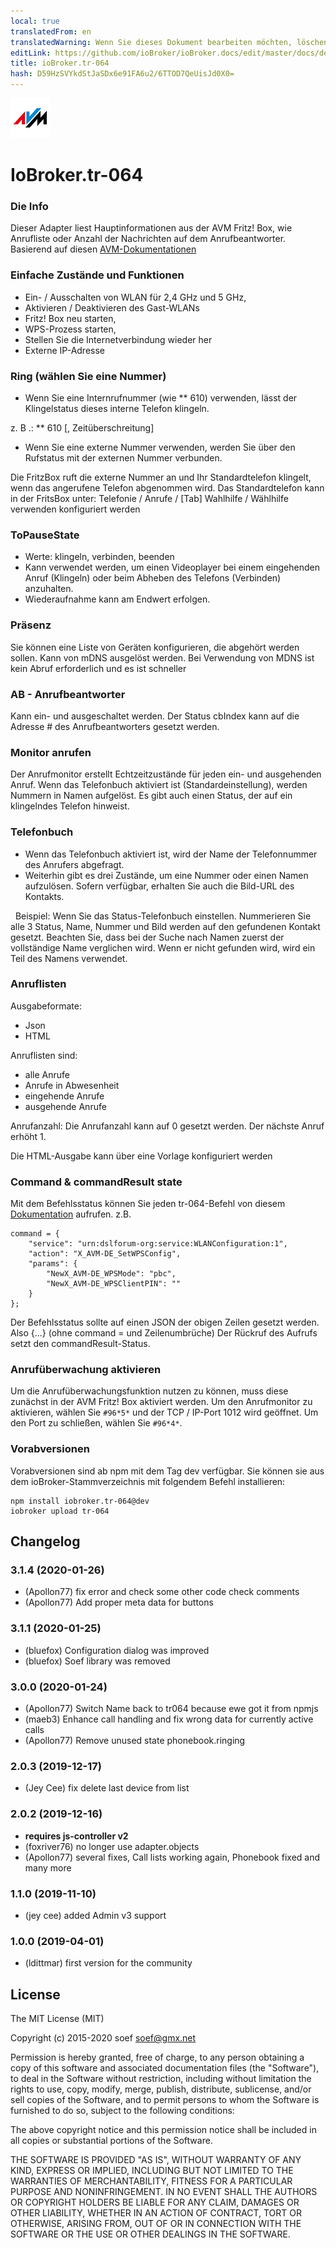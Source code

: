 ```yaml
---
local: true
translatedFrom: en
translatedWarning: Wenn Sie dieses Dokument bearbeiten möchten, löschen Sie bitte das Feld "translationsFrom". Andernfalls wird dieses Dokument automatisch erneut übersetzt
editLink: https://github.com/ioBroker/ioBroker.docs/edit/master/docs/de/adapterref/iobroker.tr-064/README.md
title: ioBroker.tr-064
hash: D59HzSVYkdStJaSDx6e91FA6u2/6TTOD7QeUisJd0X0=
---
```

![Logo](../../../en/adapterref/iobroker.tr-064/media/tr-064.png)

# IoBroker.tr-064
### Die Info
Dieser Adapter liest Hauptinformationen aus der AVM Fritz! Box, wie Anrufliste oder Anzahl der Nachrichten auf dem Anrufbeantworter.
Basierend auf diesen [AVM-Dokumentationen](https://avm.de/service/schnittstellen/)

### Einfache Zustände und Funktionen
- Ein- / Ausschalten von WLAN für 2,4 GHz und 5 GHz,
- Aktivieren / Deaktivieren des Gast-WLANs
- Fritz! Box neu starten,
- WPS-Prozess starten,
- Stellen Sie die Internetverbindung wieder her
- Externe IP-Adresse

### Ring (wählen Sie eine Nummer)
- Wenn Sie eine Internrufnummer (wie ** 610) verwenden, lässt der Klingelstatus dieses interne Telefon klingeln.

z. B .: ** 610 [, Zeitüberschreitung]

- Wenn Sie eine externe Nummer verwenden, werden Sie über den Rufstatus mit der externen Nummer verbunden.

Die FritzBox ruft die externe Nummer an und Ihr Standardtelefon klingelt, wenn das angerufene Telefon abgenommen wird.
Das Standardtelefon kann in der FritsBox unter: Telefonie / Anrufe / [Tab] Wahlhilfe / Wählhilfe verwenden konfiguriert werden

### ToPauseState
- Werte: klingeln, verbinden, beenden
- Kann verwendet werden, um einen Videoplayer bei einem eingehenden Anruf (Klingeln) oder beim Abheben des Telefons (Verbinden) anzuhalten.
- Wiederaufnahme kann am Endwert erfolgen.

### Präsenz
Sie können eine Liste von Geräten konfigurieren, die abgehört werden sollen.
Kann von mDNS ausgelöst werden. Bei Verwendung von MDNS ist kein Abruf erforderlich und es ist schneller

### AB - Anrufbeantworter
Kann ein- und ausgeschaltet werden.
Der Status cbIndex kann auf die Adresse # des Anrufbeantworters gesetzt werden.

### Monitor anrufen
Der Anrufmonitor erstellt Echtzeitzustände für jeden ein- und ausgehenden Anruf.
Wenn das Telefonbuch aktiviert ist (Standardeinstellung), werden Nummern in Namen aufgelöst. Es gibt auch einen Status, der auf ein klingelndes Telefon hinweist.

### Telefonbuch
- Wenn das Telefonbuch aktiviert ist, wird der Name der Telefonnummer des Anrufers abgefragt.
- Weiterhin gibt es drei Zustände, um eine Nummer oder einen Namen aufzulösen. Sofern verfügbar, erhalten Sie auch die Bild-URL des Kontakts.

  Beispiel: Wenn Sie das Status-Telefonbuch einstellen. Nummerieren Sie alle 3 Status, Name, Nummer und Bild werden auf den gefundenen Kontakt gesetzt. Beachten Sie, dass bei der Suche nach Namen zuerst der vollständige Name verglichen wird. Wenn er nicht gefunden wird, wird ein Teil des Namens verwendet.

### Anruflisten
Ausgabeformate:

- Json
- HTML

Anruflisten sind:

- alle Anrufe
- Anrufe in Abwesenheit
- eingehende Anrufe
- ausgehende Anrufe

Anrufanzahl: Die Anrufanzahl kann auf 0 gesetzt werden. Der nächste Anruf erhöht 1.

Die HTML-Ausgabe kann über eine Vorlage konfiguriert werden

### Command & commandResult state
Mit dem Befehlsstatus können Sie jeden tr-064-Befehl von diesem [Dokumentation](https://avm.de/service/schnittstellen/) aufrufen.
z.B.

```
command = {
    "service": "urn:dslforum-org:service:WLANConfiguration:1",
    "action": "X_AVM-DE_SetWPSConfig",
    "params": {
        "NewX_AVM-DE_WPSMode": "pbc",
        "NewX_AVM-DE_WPSClientPIN": ""
    }
};
```

Der Befehlsstatus sollte auf einen JSON der obigen Zeilen gesetzt werden. Also {...} (ohne command = und Zeilenumbrüche) Der Rückruf des Aufrufs setzt den commandResult-Status.

### Anrufüberwachung aktivieren
Um die Anrufüberwachungsfunktion nutzen zu können, muss diese zunächst in der AVM Fritz! Box aktiviert werden.
Um den Anrufmonitor zu aktivieren, wählen Sie ```#96*5*``` und der TCP / IP-Port 1012 wird geöffnet. Um den Port zu schließen, wählen Sie ```#96*4*```.

### Vorabversionen
Vorabversionen sind ab npm mit dem Tag dev verfügbar.
Sie können sie aus dem ioBroker-Stammverzeichnis mit folgendem Befehl installieren:

```
npm install iobroker.tr-064@dev
iobroker upload tr-064
```

## Changelog
### 3.1.4 (2020-01-26)
* (Apollon77) fix error and check some other code check comments
* (Apollon77) Add proper meta data for buttons

### 3.1.1 (2020-01-25)
* (bluefox) Configuration dialog was improved
* (bluefox) Soef library was removed

### 3.0.0 (2020-01-24)
* (Apollon77) Switch Name back to tr064 because ewe got it from npmjs
* (maeb3) Enhance call handling and fix wrong data for currently active calls 
* (Apollon77) Remove unused state phonebook.ringing

### 2.0.3 (2019-12-17)
* (Jey Cee) fix delete last device from list

### 2.0.2 (2019-12-16)
* __requires js-controller v2__
* (foxriver76) no longer use adapter.objects
* (Apollon77) several fixes, Call lists working again, Phonebook fixed and many more

### 1.1.0 (2019-11-10)
* (jey cee) added Admin v3 support

### 1.0.0 (2019-04-01)
* (ldittmar) first version for the community

## License
The MIT License (MIT)

Copyright (c) 2015-2020 soef <soef@gmx.net>

Permission is hereby granted, free of charge, to any person obtaining a copy
of this software and associated documentation files (the "Software"), to deal
in the Software without restriction, including without limitation the rights
to use, copy, modify, merge, publish, distribute, sublicense, and/or sell
copies of the Software, and to permit persons to whom the Software is
furnished to do so, subject to the following conditions:

The above copyright notice and this permission notice shall be included in
all copies or substantial portions of the Software.

THE SOFTWARE IS PROVIDED "AS IS", WITHOUT WARRANTY OF ANY KIND, EXPRESS OR
IMPLIED, INCLUDING BUT NOT LIMITED TO THE WARRANTIES OF MERCHANTABILITY,
FITNESS FOR A PARTICULAR PURPOSE AND NONINFRINGEMENT. IN NO EVENT SHALL THE
AUTHORS OR COPYRIGHT HOLDERS BE LIABLE FOR ANY CLAIM, DAMAGES OR OTHER
LIABILITY, WHETHER IN AN ACTION OF CONTRACT, TORT OR OTHERWISE, ARISING FROM,
OUT OF OR IN CONNECTION WITH THE SOFTWARE OR THE USE OR OTHER DEALINGS IN
THE SOFTWARE.